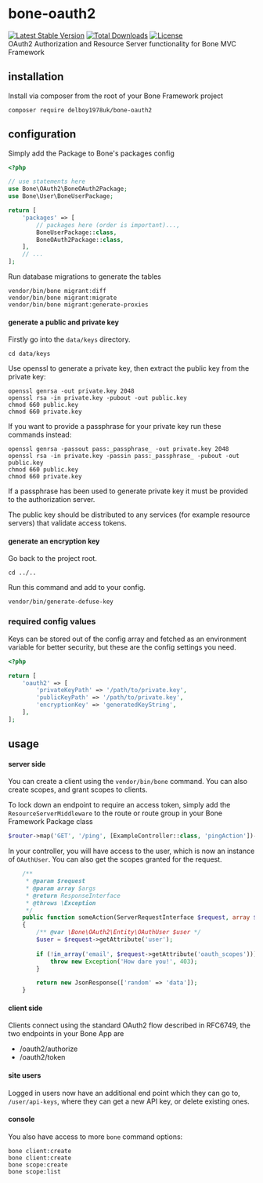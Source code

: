 # bone-oauth2
[![Latest Stable Version](https://poser.pugx.org/delboy1978uk/bone-oauth2/v/stable)](https://packagist.org/packages/delboy1978uk/bone-oauth2) [![Total Downloads](https://poser.pugx.org/delboy1978uk/bone-oauth2/downloads)](https://packagist.org/packages/delboy1978uk/bone-oauth2) [![License](https://poser.pugx.org/delboy1978uk/bone-oauth2/license)](https://packagist.org/packages/delboy1978uk/bone-oauth2)<br />
OAuth2 Authorization and Resource Server functionality for Bone MVC Framework

## installation
Install via composer from the root of your Bone Framework project
```
composer require delboy1978uk/bone-oauth2
```
## configuration
Simply add the Package to Bone's packages config
```php
<?php

// use statements here
use Bone\OAuth2\BoneOAuth2Package;
use Bone\User\BoneUserPackage;

return [
    'packages' => [
        // packages here (order is important)...,
        BoneUserPackage::class,
        BoneOAuth2Package::class,
    ],
    // ...
];
```
Run database migrations to generate the tables
```
vendor/bin/bone migrant:diff
vendor/bin/bone migrant:migrate
vendor/bin/bone migrant:generate-proxies
```
#### generate a public and private key
Firstly go into the `data/keys` directory.
```
cd data/keys
```
Use openssl to generate a private key, then extract the public key from the private key:
```
openssl genrsa -out private.key 2048
openssl rsa -in private.key -pubout -out public.key
chmod 660 public.key
chmod 660 private.key
```
If you want to provide a passphrase for your private key run these commands instead:
```
openssl genrsa -passout pass:_passphrase_ -out private.key 2048
openssl rsa -in private.key -passin pass:_passphrase_ -pubout -out public.key
chmod 660 public.key
chmod 660 private.key
```
If a passphrase has been used to generate private key it must be provided to the authorization server.

The public key should be distributed to any services (for example resource servers) that validate access tokens.
#### generate an encryption key
Go back to the project root.
```
cd ../..
```
Run this command and add to your config.
```
vendor/bin/generate-defuse-key
```
### required config values
Keys can be stored out of the config array and fetched as an environment variable for better security, but these are the config settings you need.
```php
<?php

return [
    'oauth2' => [
        'privateKeyPath' => '/path/to/private.key',
        'publicKeyPath' => '/path/to/private.key',
        'encryptionKey' => 'generatedKeyString',
    ],   
];
```
## usage
#### server side
You can create a client using the `vendor/bin/bone` command. You can also create scopes, and grant scopes to clients.

To lock down an endpoint to require an access token, simply add the `ResourceServerMiddleware` to the route or route 
group in your Bone Framework Package class 
```php
$router->map('GET', '/ping', [ExampleController::class, 'pingAction'])->middleware($c->get(ResourceServerMiddleware::class));
```
In your controller, you will have access to the user, which is now an instance of `OAuthUser`. You can also get the 
scopes granted for the request.
```php
    /**
     * @param $request
     * @param array $args
     * @return ResponseInterface
     * @throws \Exception
     */
    public function someAction(ServerRequestInterface $request, array $args) : ResponseInterface
    {
        /** @var \Bone\OAuth2\Entity\OAuthUser $user */
        $user = $request->getAttribute('user');
        
        if (!in_array('email', $request->getAttribute('oauth_scopes'))) {
            throw new Exception('How dare you!', 403);
        }

        return new JsonResponse(['random' => 'data']);
    }
```
#### client side
Clients connect using the standard OAuth2 flow described in RFC6749, the two endpoints in your Bone App are
- /oauth2/authorize
- /oauth2/token
#### site users
Logged in users now have an additional end point which they can go to, `/user/api-keys`, where they can get a new API key, or delete existing ones.
#### console
You also have access to more `bone` command options:
```
bone client:create
bone client:create
bone scope:create
bone scope:list
```
